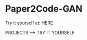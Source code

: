 # Paper2Code-GAN

Try it yourself at: [HERE](http://18.189.242.241:8501/)

  PROJECTS --> TRY IT YOURSELF
